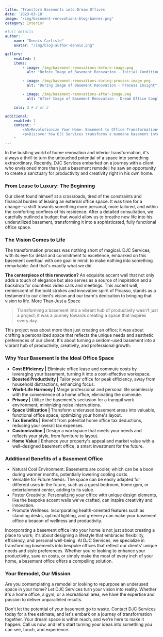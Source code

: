 ```yaml
---
title: 'Transform Basements into Dream Offices'
date: '2023-03-18'
image: "/img/basement-renovations-blog-banner.png"
category: Interior

#full details
author:
    name: "Dennis Carlisle"
    avatar: "/img/blog-author-dennis.png"

gallery:
    enabled: 1
    items:
        - image: /img/basement-renovations-before-image.png
          alt: "Before Image of Basement Renovation - Initial Condition"

        - image: /img/basement-renovations-during-process-image.png
          alt: "During Image of Basement Renovation - Process Insight"

        - image: /img/basement-renovations-after-image.png
          alt: "After Image of Basement Renovation - Dream Office Completion"

    cols: 3 # 2 or 3

additional:
    enabled: 1
    content: "
        <h5>Revolutionize Your Home: Basement to Office Transformation</h5>
        <p>Discover how DJC Services transforms a mundane basement into a stunning, personalized home office. With our expertise, creativity, and commitment to excellence, we craft spaces that inspire productivity and comfort. Turning dreams into reality—one renovation at a time. Choose us for your next remodel and experience the magic of custom transformation.</p>
    "
---
```


In the bustling world of home renovation and interior transformation, it's always a thrill to turn the untouched potential of a space into something extraordinary. Recently, DJC Services embarked on a journey with a client who envisioned more than just a basement remodel; he saw an opportunity to create a sanctuary for productivity and creativity right in his own home.

### From Lease to Luxury: The Beginning

Our client found himself at a crossroads, tired of the constraints and financial burden of leasing an external office space. It was time for a change—a shift towards something more personal, more tailored, and within the comforting confines of his residence. After a detailed consultation, we carefully outlined a budget that would allow us to breathe new life into his underutilized basement, transforming it into a sophisticated, fully functional office space.

### The Vision Comes to Life

The transformation process was nothing short of magical. DJC Services, with its eye for detail and commitment to excellence, embarked on this basement overhaul with one goal in mind: to make nothing into something remarkable. And that's exactly what we did.

**The centerpiece of this renovation?** An exquisite accent wall that not only adds a touch of elegance but also serves as a source of inspiration and a backdrop for countless video calls and meetings. This accent wall, reminiscent of the bold strokes and innovative spirit of Picasso, stands as a testament to our client's vision and our team's dedication to bringing that vision to life.
More Than Just a Space

> Transforming a basement into a vibrant hub of productivity wasn't just a project; it was a journey towards creating a space that inspires every day.

This project was about more than just creating an office; it was about crafting a personalized space that reflects the unique needs and aesthetic preferences of our client. It's about turning a seldom-used basement into a vibrant hub of productivity, creativity, and professional growth.

### Why Your Basement Is the Ideal Office Space

- **Cost Efficiency |** Eliminate office lease and commute costs by leveraging your basement, turning it into a cost-effective workspace.
- **Boosted Productivity |** Tailor your office for peak efficiency, away from household distractions, enhancing focus.
- **Work-Life Harmony |** Merge professional and personal life seamlessly with the convenience of a home office, eliminating the commute.
- **Privacy |** Utilize the basement's seclusion for a tranquil work environment, minimizing noise interruptions.
- **Space Utilization |** Transform underused basement areas into valuable, functional office space, optimizing your home's layout.
- **Tax Benefits |** Benefit from potential home office tax deductions, reducing your overall tax expenses.
- **Customization |** Design a workspace that meets your needs and reflects your style, from furniture to layout.
- **Home Value |** Enhance your property's appeal and market value with a well-designed basement office, a smart investment for the future.

### Additional Benefits of a Basement Office

- Natural Cool Environment: Basements are cooler, which can be a boon during warmer months, potentially lowering cooling costs.
- Versatile for Future Needs: The space can be easily adapted for different uses in the future, such as a guest bedroom, home gym, or entertainment center, adding to its value.
- Foster Creativity: Personalizing your office with unique design elements, like the bespoke accent walls we've crafted, can inspire creativity and innovation.
- Promote Wellness: Incorporating health-oriented features such as standing desks, optimal lighting, and greenery can make your basement office a beacon of wellness and productivity.

Incorporating a basement office into your home is not just about creating a place to work; it's about designing a lifestyle that embraces flexibility, efficiency, and personal well-being. At DJC Services, we specialize in transforming basements into bespoke offices that reflect our clients' unique needs and style preferences. Whether you're looking to enhance your productivity, save on costs, or simply make the most of every inch of your home, a basement office offers a compelling solution.

### Your Remodel, Our Mission

Are you contemplating a remodel or looking to repurpose an underused space in your home? Let DJC Services turn your vision into reality. Whether it's a home office, a gym, or a recreational area, we have the expertise and passion to deliver unparalleled results.

Don't let the potential of your basement go to waste. Contact DJC Services today for a free estimate, and let's embark on a journey of transformation together. Your dream space is within reach, and we're here to make it happen. Call us now, and let's start turning your ideas into something you can see, touch, and experience.